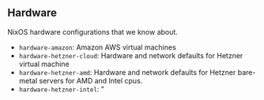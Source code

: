 ## Hardware

NixOS hardware configurations that we know about.

- `hardware-amazon`: Amazon AWS virtual machines
- `hardware-hetzner-cloud`: Hardware and network defaults for Hetzner virtual machine
- `hardware-hetzner-amd`: Hardware and network defaults for Hetzner bare-metal servers for AMD and Intel cpus.
- `hardware-hetzner-intel`: "
